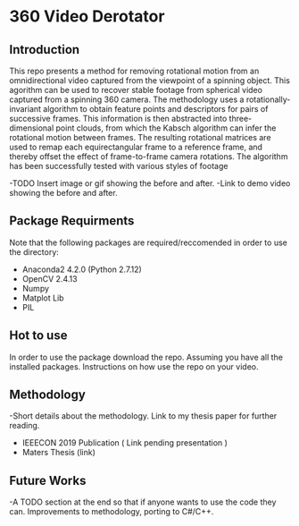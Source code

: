 # 360 Video Derotator

## Introduction 
This repo presents a method for removing rotational motion from an omnidirectional video captured from the viewpoint of a spinning object. This agorithm can be used to recover stable footage from spherical video captured from a spinning 360 camera. The methodology uses a rotationally-invariant algorithm to obtain feature points and descriptors for pairs of successive frames. This information is then abstracted into three-dimensional point clouds, from which the Kabsch algorithm can infer the rotational
motion between frames. The resulting rotational matrices are used to remap each equirectangular frame to a reference frame, and thereby offset the effect of frame-to-frame camera rotations.
The algorithm has been successfully tested with various styles of footage

-TODO Insert image or gif showing the before and after. 
-Link to demo video showing the before and after. 


## Package Requirments
Note that the following packages are required/reccomended in order to use the directory:

- Anaconda2 4.2.0 (Python 2.7.12)
- OpenCV 2.4.13
- Numpy 
- Matplot Lib
- PIL 


## Hot to use
In order to use the package download the repo. Assuming you have all the installed packages. Instructions on how use the repo on your video.  

## Methodology
-Short details about the methodology. Link to my thesis paper for further reading. 

- IEEECON 2019 Publication ( Link pending presentation )
- Maters Thesis (link)

## Future Works
-A TODO section at the end so that if anyone wants to use the code they can. Improvements to methodology, porting to C#/C++.
